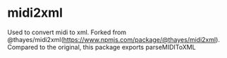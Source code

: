 # midi2xml
Used to convert midi to xml. Forked from @thayes/midi2xml(https://www.npmjs.com/package/@thayes/midi2xml).   Compared to the original, this package exports parseMIDIToXML
